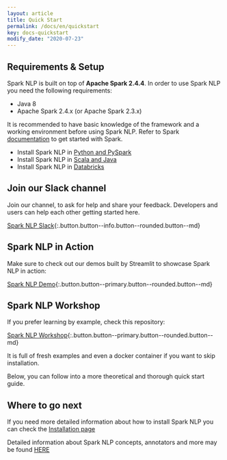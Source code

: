 ```yaml
---
layout: article
title: Quick Start
permalink: /docs/en/quickstart
key: docs-quickstart
modify_date: "2020-07-23"
---
```


## Requirements & Setup

Spark NLP is built on top of **Apache Spark 2.4.4**. In order to use Spark NLP you need the following requirements:

* Java 8
* Apache Spark 2.4.x (or Apache Spark 2.3.x)

It is recommended to have basic knowledge of the framework and a working environment before using Spark NLP. Refer to Spark [documentation](http://spark.apache.org/docs/2.4.4/index.html) to get started with Spark.

* Install Spark NLP in [Python and PySpark](https://nlp.johnsnowlabs.com/docs/en/install#python)
* Install Spark NLP in [Scala and Java](https://nlp.johnsnowlabs.com/docs/en/install#scala-and-java)
* Install Spark NLP in [Databricks](https://nlp.johnsnowlabs.com/docs/en/install#databricks)

## Join our Slack channel

Join our channel, to ask for help and share your feedback. Developers and users can help each other getting started here.

[Spark NLP Slack](https://join.slack.com/t/spark-nlp/shared_invite/enQtNjA4MTE2MDI1MDkxLWVjNWUzOGNlODg1Y2FkNGEzNDQ1NDJjMjc3Y2FkOGFmN2Q3ODIyZGVhMzU0NGM3NzRjNDkyZjZlZTQ0YzY1N2I){:.button.button--info.button--rounded.button--md}

## Spark NLP in Action

Make sure to check out our demos built by Streamlit to showcase Spark NLP in action:

[Spark NLP Demo](https://demo.johnsnowlabs.com/){:.button.button--primary.button--rounded.button--md}

## Spark NLP Workshop

If you prefer learning by example, check this repository:

[Spark NLP Workshop](https://github.com/JohnSnowLabs/spark-nlp-workshop){:.button.button--primary.button--rounded.button--md}

It is full of fresh examples and even a docker container if you want to skip installation.

Below, you can follow into a more theoretical and thorough quick start guide.

## Where to go next

If you need more detailed information about how to install Spark NLP you can check the [Installation page](install)

Detailed information about Spark NLP concepts, annotators and more may
be found [HERE](annotators)
